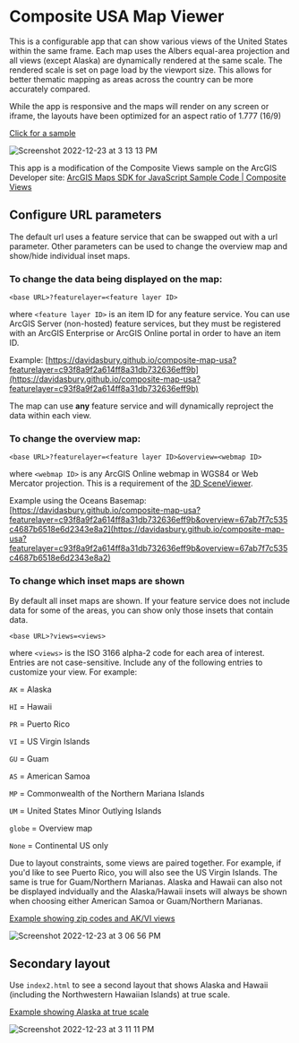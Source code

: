 # Composite USA Map Viewer

This is a configurable app that can show various views of the United States within the same frame. Each map uses the Albers equal-area projection and all views (except Alaska) are dynamically rendered at the same scale. The rendered scale is set on page load by the viewport size. This allows for better thematic mapping as areas across the country can be more accurately compared.

While the app is responsive and the maps will render on any screen or iframe, the layouts have been optimized for an aspect ratio of 1.777 (16/9)

[Click for a sample](https://davidasbury.github.io/composite-map-usa/)

![Screenshot 2022-12-23 at 3 13 13 PM](https://user-images.githubusercontent.com/6776067/209412615-8b239746-39de-4005-ae72-ad5dbd943c91.png)

This app is a modification of the Composite Views sample on the ArcGIS Developer site: [ArcGIS Maps SDK for JavaScript
Sample Code | Composite Views](https://developers.arcgis.com/javascript/latest/sample-code/views-composite-views/)

## Configure URL parameters

The default url uses a feature service that can be swapped out with a url parameter. Other parameters can be used to change the overview map and show/hide individual inset maps.

### To change the data being displayed on the map:

``<base URL>?featurelayer=<feature layer ID>`` 

where ``<feature layer ID>`` is an item ID for any feature service. You can use ArcGIS Server (non-hosted) feature services, but they must be registered with an ArcGIS Enterprise or ArcGIS Online portal in order to have an item ID. 

Example: [https://davidasbury.github.io/composite-map-usa?featurelayer=c93f8a9f2a614ff8a31db732636eff9b](https://davidasbury.github.io/composite-map-usa?featurelayer=c93f8a9f2a614ff8a31db732636eff9b)

The map can use **any** feature service and will dynamically reproject the data within each view.

### To change the overview map:

``<base URL>?featurelayer=<feature layer ID>&overview=<webmap ID>``

where ``<webmap ID>`` is any ArcGIS Online webmap in WGS84 or Web Mercator projection. This is a requirement of the [3D SceneViewer](https://developers.arcgis.com/javascript/latest/api-reference/esri-views-SceneView.html#spatialReference).

Example using the Oceans Basemap: [https://davidasbury.github.io/composite-map-usa?featurelayer=c93f8a9f2a614ff8a31db732636eff9b&overview=67ab7f7c535c4687b6518e6d2343e8a2](https://davidasbury.github.io/composite-map-usa?featurelayer=c93f8a9f2a614ff8a31db732636eff9b&overview=67ab7f7c535c4687b6518e6d2343e8a2)

### To change which inset maps are shown

By default all inset maps are shown. If your feature service does not include data for some of the areas, you can show only those insets that contain data.

``<base URL>?views=<views>``

where ``<views>`` is the ISO 3166 alpha-2 code for each area of interest. Entries are not case-sensitive. Include any of the following entries to customize your view. For example:


``AK`` = Alaska

``HI`` = Hawaii

``PR`` = Puerto Rico

``VI`` = US Virgin Islands

``GU`` = Guam

``AS`` = American Samoa

``MP`` = Commonwealth of the Northern Mariana Islands

``UM`` = United States Minor Outlying Islands

``globe`` = Overview map

``None`` = Continental US only


Due to layout constraints, some views are paired together. For example, if you'd like to see Puerto Rico, you will also see the US Virgin Islands. The same is true for Guam/Northern Marianas. Alaska and Hawaii can also not be displayed indvidually and the Alaska/Hawaii insets will always be shown when choosing either American Samoa or Guam/Northern Marianas.

[Example showing zip codes and AK/VI views](https://davidasbury.github.io/composite-map-usa/?featurelayer=c93f8a9f2a614ff8a31db732636eff9b&overview=67ab7f7c535c4687b6518e6d2343e8a2&views=ak,vi)

![Screenshot 2022-12-23 at 3 06 56 PM](https://user-images.githubusercontent.com/6776067/209412387-bf696eba-ac44-4a62-a4c1-ec41b75ff4d8.png)


## Secondary layout

Use ``index2.html`` to see a second layout that shows Alaska and Hawaii (including the Northwestern Hawaiian Islands) at true scale. 

[Example showing Alaska at true scale](https://davidasbury.github.io/composite-map-usa/index2.html?featurelayer=c93f8a9f2a614ff8a31db732636eff9b&views=ak,hi,pr)

![Screenshot 2022-12-23 at 3 11 11 PM](https://user-images.githubusercontent.com/6776067/209412636-049e2b05-6c73-4118-8192-0d47b94bb032.png)

